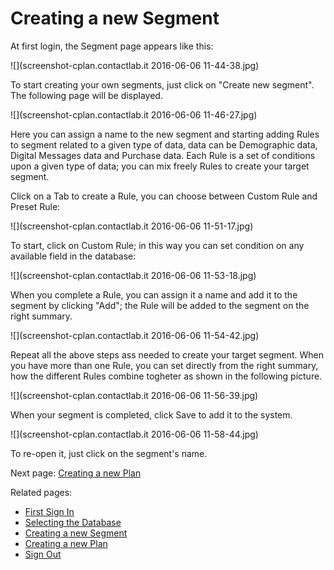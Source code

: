 # Creating a new Segment


At first login, the Segment page appears like this:

![](screenshot-cplan.contactlab.it 2016-06-06 11-44-38.jpg)

To start creating your own segments, just click on "Create new segment". The following page will be displayed.

![](screenshot-cplan.contactlab.it 2016-06-06 11-46-27.jpg)

Here you can assign a name to the new segment and starting adding Rules to segment related to a given type of data, data can be Demographic data, Digital Messages data and Purchase data.
Each Rule is a set of conditions upon a given type of data; you can mix freely Rules to create your target segment.

Click on a Tab to create a Rule, you can choose between Custom Rule and Preset Rule:

![](screenshot-cplan.contactlab.it 2016-06-06 11-51-17.jpg)

To start, click on Custom Rule; in this way you can set condition on any available field in the database:

![](screenshot-cplan.contactlab.it 2016-06-06 11-53-18.jpg)

When you complete a Rule, you can assign it a name and add it to the segment by clicking "Add"; the Rule will be added to the segment on the right summary.

![](screenshot-cplan.contactlab.it 2016-06-06 11-54-42.jpg)


Repeat all the above steps ass needed to create your target segment. When you have more than one Rule, you can set directly from the right summary, how the different Rules combine togheter as shown in the following picture.

![](screenshot-cplan.contactlab.it 2016-06-06 11-56-39.jpg)


When your segment is completed, click Save to add it to the system. 

![](screenshot-cplan.contactlab.it 2016-06-06 11-58-44.jpg)

To re-open it, just click on the segment's name.

Next page: [Creating a new Plan](creating_a_new_plan.md)

Related pages:
* [First Sign In](first_sign_in.md) 
* [Selecting the Database](selecting_the_database.md)
* [Creating a new Segment](creating_a_new_segment.md)
* [Creating a new Plan](creating_a_new_plan.md)
* [Sign Out](sign_out.md)